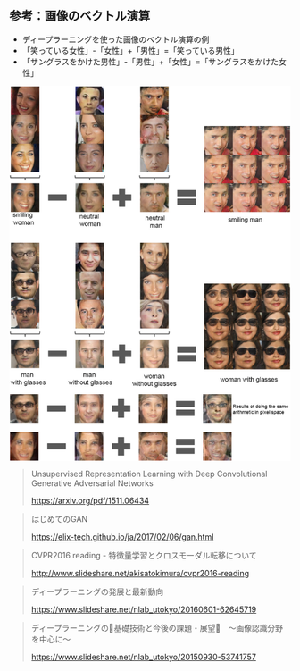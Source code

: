 ## 参考：画像のベクトル演算

* ディープラーニングを使った画像のベクトル演算の例
 * 「笑っている女性」-「女性」+「男性」=「笑っている男性」
 * 「サングラスをかけた男性」-「男性」+「女性」=「サングラスをかけた女性」

<img src="./images/1511.06434-009.jpg" align="center">

> Unsupervised Representation Learning with Deep Convolutional Generative Adversarial Networks
>
> https://arxiv.org/pdf/1511.06434

> はじめてのGAN
>
> https://elix-tech.github.io/ja/2017/02/06/gan.html

> CVPR2016 reading - 特徴量学習とクロスモーダル転移について
>
> http://www.slideshare.net/akisatokimura/cvpr2016-reading

> ディープラーニングの発展と最新動向
>
> https://www.slideshare.net/nlab_utokyo/20160601-62645719

> ディープラーニングの基礎技術と今後の課題・展望　～画像認識分野を中心に～
>
> https://www.slideshare.net/nlab_utokyo/20150930-53741757
